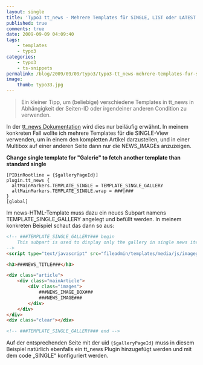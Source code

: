 ```yaml
---
layout: single
title: 'Typo3 tt_news - Mehrere Templates für SINGLE, LIST oder LATEST je nach Seite'
published: true
comments: true
date: 2009-09-09 04:09:40
tags:
    - templates
    - typo3
categories:
    - typo3
    - ts-snippets
permalink: /blog/2009/09/09/typo3/typo3-tt_news-mehrere-templates-fur-single-list-oder-latest-je-nach-seite
image:
    thumb: typo33.jpg
---
```

> Ein kleiner Tipp, um (beliebige) verschiedene Templates in tt_news in Abhängigkeit der Seiten-ID oder irgendeiner anderen Condition zu verwenden.



In der [tt_news Dokumentation][1] wird dies nur beiläufig erwähnt. In meinem konkreten Fall wollte ich mehrere 
Templates für die SINGLE-View verwenden, um in einem den kompletten Artikel darzustellen, und in einer Multibox 
auf einer anderen Seite dann nur die NEWS_IMAGEs anzuzeigen.

**Change single template for "Galerie" to fetch another template than standard single**

```typoscript
[PIDinRootline = {$galleryPageId}]
plugin.tt_news {
  altMainMarkers.TEMPLATE_SINGLE = TEMPLATE_SINGLE_GALLERY
  altMainMarkers.TEMPLATE_SINGLE.wrap = ###|###
}
[global]
```
  
Im news-HTML-Template muss dazu ein neues Subpart namens TEMPLATE\_SINGLE\_GALLERY angelegt und befüllt werden.
 In meinem konkreten Beispiel schaut das dann so aus:

```html
<!-- ###TEMPLATE_SINGLE_GALLERY### begin
	This subpart is used to display only the gallery in single news items
-->
<script type="text/javascript" src="fileadmin/templates/media/js/imagegallery.js"></script>

<h3>###NEWS_TITLE###</h3>

<div class="article">
    <div class="mainArticle">
        <div class="images">
            ###NEWS_IMAGE_BOX###
            ###NEWS_IMAGE###
        </div>
    </div>
</div>
<div class="clear"></div>

<!-- ###TEMPLATE_SINGLE_GALLERY### end -->
```
    
Auf der entsprechenden Seite mit der uid `{$galleryPageId}` muss in diesem Beispiel natürlich ebenfalls ein tt_news 
Plugin hinzugefügt werden und mit dem code &#8222;SINGLE&#8220; konfiguriert werden.

 [1]: http://typo3.org/documentation/document-library/extension-manuals/tt_news/2.4.0/view/1/4/ "TT_NEWS Dokumantation auf typo3.org besuchen"